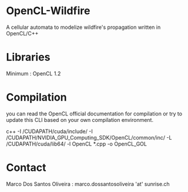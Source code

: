 # OpenCL-Wildfire
A cellular automata to modelize wildfire's propagation written in OpenCL/C++

# Libraries
Minimum : OpenCL 1.2

# Compilation 

you can read the OpenCL official documentation for compilation or try to update this CLI based on your own compilation environment.

c++ -I /CUDAPATH/cuda/include/ -I /CUDAPATH/NVIDIA_GPU_Computing_SDK/OpenCL/common/inc/ -L /CUDAPATH/cuda/lib64/ -l OpenCL *.cpp -o OpenCL_GOL

# Contact

Marco Dos Santos Oliveira : marco.dossantosoliveira 'at' sunrise.ch
